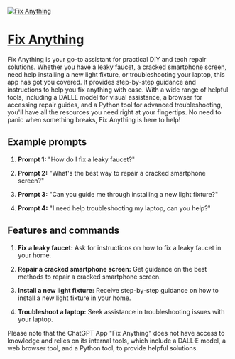 [![Fix Anything](https://files.oaiusercontent.com/file-0fuuyHQiTsDfK4KuWs1eQVbt?se=2123-10-17T13%3A44%3A39Z&sp=r&sv=2021-08-06&sr=b&rscc=max-age%3D31536000%2C%20immutable&rscd=attachment%3B%20filename%3D5614aac3-d0a2-43e0-b893-8b2336f2014c.png&sig=qNWdhOolZ027cuY%2BsqEztl3Rygo1TrwltarU5ry0Nr4%3D)](https://chat.openai.com/g/g-tttDyZm4Q-fix-anything)

# [Fix Anything](https://chat.openai.com/g/g-tttDyZm4Q-fix-anything)

Fix Anything is your go-to assistant for practical DIY and tech repair solutions. Whether you have a leaky faucet, a cracked smartphone screen, need help installing a new light fixture, or troubleshooting your laptop, this app has got you covered. It provides step-by-step guidance and instructions to help you fix anything with ease. With a wide range of helpful tools, including a DALLE model for visual assistance, a browser for accessing repair guides, and a Python tool for advanced troubleshooting, you'll have all the resources you need right at your fingertips. No need to panic when something breaks, Fix Anything is here to help!

## Example prompts

1. **Prompt 1:** "How do I fix a leaky faucet?"

2. **Prompt 2:** "What's the best way to repair a cracked smartphone screen?"

3. **Prompt 3:** "Can you guide me through installing a new light fixture?"

4. **Prompt 4:** "I need help troubleshooting my laptop, can you help?"

## Features and commands

1. **Fix a leaky faucet:** Ask for instructions on how to fix a leaky faucet in your home.

2. **Repair a cracked smartphone screen:** Get guidance on the best methods to repair a cracked smartphone screen.

3. **Install a new light fixture:** Receive step-by-step guidance on how to install a new light fixture in your home.

4. **Troubleshoot a laptop:** Seek assistance in troubleshooting issues with your laptop.

Please note that the ChatGPT App "Fix Anything" does not have access to knowledge and relies on its internal tools, which include a DALL·E model, a web browser tool, and a Python tool, to provide helpful solutions.